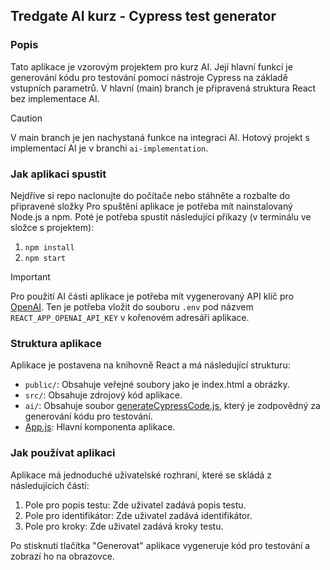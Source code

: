 ## Tredgate AI kurz - Cypress test generator

### Popis

Tato aplikace je vzorovým projektem pro kurz AI. Její hlavní funkcí je generování kódu pro testování pomocí nástroje Cypress na základě vstupních parametrů.
V hlavní (main) branch je připravená struktura React bez implementace AI.
> [!CAUTION]
> V main branch je jen nachystaná funkce na integraci AI.
> Hotový projekt s implementací AI je v branchi `ai-implementation`.

### Jak aplikaci spustit

Nejdříve si repo naclonujte do počítače nebo stáhněte a rozbalte do připravené složky
Pro spuštění aplikace je potřeba mít nainstalovaný Node.js a npm.
Poté je potřeba spustit následující příkazy (v terminálu ve složce s projektem):

1. `npm install`
2. `npm start`

> [!IMPORTANT]
> Pro použití AI části aplikace je potřeba mít vygenerovaný API klíč pro [OpenAI](https://platform.openai.com/docs/quickstart).
> Ten je potřeba vložit do souboru `.env` pod názvem `REACT_APP_OPENAI_API_KEY` v kořenovém adresáři aplikace.


### Struktura aplikace

Aplikace je postavena na knihovně React a má následující strukturu:

- `public/`: Obsahuje veřejné soubory jako je index.html a obrázky.
- `src/`: Obsahuje zdrojový kód aplikace.
- `ai/`: Obsahuje soubor [generateCypressCode.js](command:_github.copilot.openSymbolInFile?%5B%22src%2Fai%2FgenerateCypressCode.js%22%2C%22generateCypressCode.js%22%5D "src/ai/generateCypressCode.js"), který je zodpovědný za generování kódu pro testování.
- [App.js](command:_github.copilot.openSymbolInFile?%5B%22src%2FApp.js%22%2C%22App.js%22%5D "src/App.js"): Hlavní komponenta aplikace.

### Jak používat aplikaci

Aplikace má jednoduché uživatelské rozhraní, které se skládá z následujících částí:

1. Pole pro popis testu: Zde uživatel zadává popis testu.
2. Pole pro identifikátor: Zde uživatel zadává identifikátor.
3. Pole pro kroky: Zde uživatel zadává kroky testu.

Po stisknutí tlačítka "Generovat" aplikace vygeneruje kód pro testování a zobrazí ho na obrazovce.
